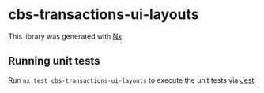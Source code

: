 # cbs-transactions-ui-layouts

This library was generated with [Nx](https://nx.dev).

## Running unit tests

Run `nx test cbs-transactions-ui-layouts` to execute the unit tests via [Jest](https://jestjs.io).
